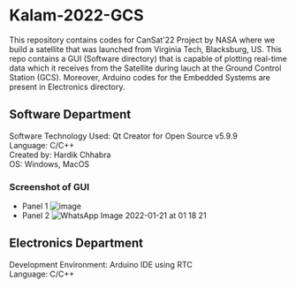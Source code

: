 # Kalam-2022-GCS
This repository contains codes for CanSat'22 Project by NASA where we build a satellite that was launched from Virginia Tech, Blacksburg, US. This repo contains a GUI (Software directory) that is capable of plotting real-time data which it receives from the Satellite during lauch at the Ground Control Station (GCS). Moreover, Arduino codes for the Embedded Systems are present in Electronics directory.<br>
## Software Department
Software Technology Used: Qt Creator for Open Source v5.9.9 <br>
Language: C/C++ <br>
Created by: Hardik Chhabra <br>
OS: Windows, MacOS

### Screenshot of GUI

 - Panel 1
![image](https://user-images.githubusercontent.com/83291010/150413397-2e356337-a2f1-4bf3-a9a1-818f4a5e1a6b.png)
 - Panel 2
![WhatsApp Image 2022-01-21 at 01 18 21](https://user-images.githubusercontent.com/83291010/150414167-73d763af-b9cf-4e20-8991-56fcbd1767eb.jpeg)

## Electronics Department
Development Environment: Arduino IDE using RTC <br>
Language: C/C++


